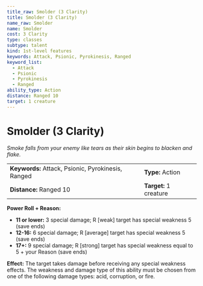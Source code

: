 ```yaml
---
title_raw: Smolder (3 Clarity)
title: Smolder (3 Clarity)
name_raw: Smolder
name: Smolder
cost: 3 Clarity
type: classes
subtype: talent
kind: 1st-level features
keywords: Attack, Psionic, Pyrokinesis, Ranged
keyword_list:
  - Attack
  - Psionic
  - Pyrokinesis
  - Ranged
ability_type: Action
distance: Ranged 10
target: 1 creature
---
```


# Smolder (3 Clarity)

*Smoke falls from your enemy like tears as their skin begins to blacken and flake.*

|                                                    |                        |
| :------------------------------------------------- | :--------------------- |
| **Keywords:** Attack, Psionic, Pyrokinesis, Ranged | **Type:** Action       |
| **Distance:** Ranged 10                            | **Target:** 1 creature |

**Power Roll + Reason:**

- **11 or lower:** 3 special damage; R \[weak\] target has special weakness 5 (save ends)
- **12-16:** 6 special damage; R \[average\] target has special weakness 5 (save ends)
- **17+:** 9 special damage; R \[strong\] target has special weakness equal to 5 + your Reason (save ends)

**Effect:** The target takes damage before receiving any special weakness effects. The weakness and damage type of this ability must be chosen from one of the following damage types: acid, corruption, or fire.
